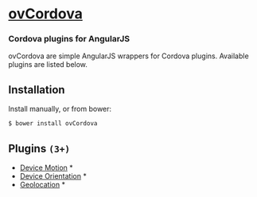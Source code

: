 [ovCordova](http://www.percussion.com/)
==========

### Cordova plugins for AngularJS

ovCordova are simple AngularJS wrappers for Cordova plugins. Available plugins are listed below.

## Installation

Install manually, or from bower:

```bash
$ bower install ovCordova
```

## Plugins `(3+)`

- [Device Motion](https://github.com/apache/cordova-plugin-device-motion) *
- [Device Orientation](https://github.com/apache/cordova-plugin-device-orientation) *
- [Geolocation](https://github.com/apache/cordova-plugin-geolocation) *